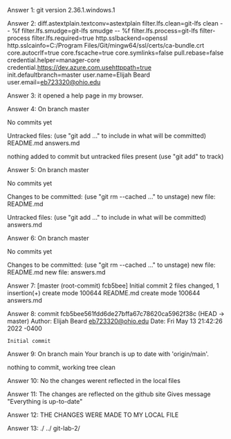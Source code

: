 Answer 1:
 git version 2.36.1.windows.1

Answer 2:
  diff.astextplain.textconv=astextplain
  filter.lfs.clean=git-lfs clean -- %f
  filter.lfs.smudge=git-lfs smudge -- %f
  filter.lfs.process=git-lfs filter-process
  filter.lfs.required=true
  http.sslbackend=openssl
  http.sslcainfo=C:/Program Files/Git/mingw64/ssl/certs/ca-bundle.crt
  core.autocrlf=true
  core.fscache=true
  core.symlinks=false
  pull.rebase=false
  credential.helper=manager-core
  credential.https://dev.azure.com.usehttppath=true
  init.defaultbranch=master
  user.name=Elijah Beard 
  user.email=eb723320@ohio.edu

Answer 3:
  it opened a help page in my browser.

Answer 4:
  On branch master

No commits yet

Untracked files:
  (use "git add <file>..." to include in what will be committed)
        README.md
        answers.md

nothing added to commit but untracked files present (use "git add" to track)

Answer 5:
 On branch master

 No commits yet

Changes to be committed:
  (use "git rm --cached <file>..." to unstage)
        new file:   README.md

Untracked files:
  (use "git add <file>..." to include in what will be committed)
        answers.md


Answer 6:
 On branch master

 No commits yet

Changes to be committed:
  (use "git rm --cached <file>..." to unstage)
        new file:   README.md
        new file:   answers.md

Answer 7:
 [master (root-commit) fcb5bee] Initial commit
 2 files changed, 1 insertion(+)
 create mode 100644 README.md
 create mode 100644 answers.md

Answer 8:
 commit fcb5bee561fdd6de27bffa67c78620ca5962f38c (HEAD -> master)
 Author: Elijah Beard <eb723320@ohio.edu>
 Date:   Fri May 13 21:42:26 2022 -0400

    Initial commit

Answer 9: 
 On branch main
 Your branch is up to date with 'origin/main'.

 nothing to commit, working tree clean

Answer 10:
 No the changes werent reflected in the local files

Answer 11:
 The changes are reflected on the github site
 Gives message "Everything is up-to-date"

Answer 12:
 THE CHANGES WERE MADE TO MY LOCAL FILE

Answer 13:
 ./  ../  git-lab-2/

